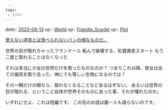 ```yaml
---
tags:
 - Info
---
```


date:: [2023-08-13](/Daily_Note/2023-08-13.md)
up:: [World](Bar/Novel/Topics/World.md)
up:: [Frandle_Scarlet](Bar/Novel/Touhou_Project/Frandle_Scarlet.md)
up:: [Plot](../Bar/Novel/Chaos/Plot.md)

[使えない道具とは食べられないパンの様なものだ。](Info/使えない道具とは食べられないパンの様なものだ。.md)

世界の目が取れちゃったフランドール
転んで破壊する、紅霧異変スタート
もう二度と取れることはなくなった

それは本当に少女の世界だけを取ったものなのか？
つまりこれ以降、彼女は全ての偏見を取り去った、神にでも等しい生物になるのでは？

その一瞬だけの眼なら、取れなくなることなどあるはずない。
あるいは世界の目が取れる、ということ自体が世界そのものにあった事、それが壊れたのか。

いずれにせよ、これは短編です。
この先のお話は誰一人も語らないのです。